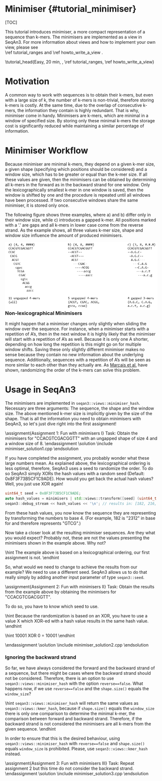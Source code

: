 # Minimiser {#tutorial_minimiser}

[TOC]

This tutorial introduces minimiser, a more compact representation of a sequence than k-mers. The minimisers are
implemented as a view in SeqAn3. For more information about views and how to implement your own view, please see  
\ref tutorial_ranges and \ref howto_write_a_view .

\tutorial_head{Easy, 20 min, , \ref tutorial_ranges\, \ref howto_write_a_view}

# Motivation

A common way to work with sequences is to obtain their k-mers, but even with a large size of k, the number of k-mers is
non-trivial, therefore storing k-mers is costly. At the same time, due to the overlap of consecutive k-mers, the
information they contain is highly redundant. That is why, minimiser come in handy. Minimisers are k-mers, which are
minimal in a window of specified size. By storing only these minimal k-mers the storage cost is significantly reduced
while maintaining a similar percentage of information.

# Minimiser Workflow

Because minimiser are minimal k-mers, they depend on a given k-mer size, a given shape (specifying which positions
should be considered) and a window size, which has to be greater or equal than the k-mer size. If all these values are
given, then the minimisers can be obtained by determining all k-mers in the forward as in the backward strand for one
window. Only the lexicographically smallest k-mer in one window is saved, then the window is shifted by one and the
procedure is repeated until all windows have been processed. If two consecutive windows share the same minimiser, it is
stored only once.

The following figure shows three examples, where a) and b) differ only in their window size, while c) introduces
a gapped k-mer. All positions marked with a ’.’ are gaps and all k-mers in lower case come from the reverse strand.
As the example shows, all three values k-mer size, shape and window size influence the amount of produced minimisers.

<img src="minimiser.png"
     alt="Minimiser Example"
     style="width: 1000px; float: left; margin-right: 2px;" />


### Non-lexicographical Minimisers

It might happen that a minimiser changes only slightly when sliding the window over the sequence. For instance, when
a minimiser starts with a repetition of A’s, then in the next window it is highly likely that the minimiser will
start with a repetition of A’s as well. Because it is only one A shorter, depending on how long the repetition is
this might go on for multiple window shifts. Saving these only slightly different minimiser makes no sense because
they contain no new information about the underlying sequence.
Additionally, sequences with a repetition of A’s will be seen as more similar to each other than they actually are.
As [Marçais et al.](https://doi.org/10.1093/bioinformatics/btx235) have shown, randomizing the order of the k-mers
can solve this problem.


# Usage in SeqAn3

The minimisers are implemented in `seqan3::views::minimiser_hash`. Necessary are three arguments: The sequence, the
shape and the window size. The above mentioned k-mer size is implicitly given by the size of the shape.
That is all the information you need to obtain minimisers with SeqAn3, so let's just dive right into the first
assignment!

\assignment{Assignment 1: Fun with minimisers I}
Task: Obtain the minimisers for "CCACGTCGACGGTT" with an ungapped shape of size 4 and a window size of 8.
\endassignment
\solution
\include minimiser_solution1.cpp
\endsolution

If you have completed the assignment, you probably wonder what these large numbers mean. As explained above, the
lexicographical ordering is less optimal, therefore, SeqAn3 uses a seed to randomize the order. To do so SeqAn3 simply
XORs the hash values with a random seed (Default: 0x8F3F73B5CF1C9ADE). How would you get back the actual hash values?
Well, you just use XOR again!

```cpp
uint64_t seed = 0x8F3F73B5CF1C9ADE;
auto hash_values = minimisers | std::views::transform([seed] (uint64_t i) {return i ^ seed;});
seqan3::debug_stream << hash_values << '\n'; // results in: [182, 216, 134]
```

From these hash values, you now know the sequence they are representing by transforming the numbers to base 4. (For
example, 182 is "2312" in base for and therefore represents "GTCG".)

Now take a closer look at the resulting minimiser sequences. Are they what you would
expect? Probably not, these are not the values presenting the minimisers shown in the example above. Why not?

\hint
The example above is based on a lexicographical ordering, our first assignment is not.
\endhint

So, what would we need to change to achieve the results from our example? We need to use a different seed. SeqAn3
allows us to do that really simply by adding another input parameter of type `seqan3::seed`.

\assignment{Assignment 2: Fun with minimisers II}
Task: Obtain the results from the example above by obtaining the minimisers for "CCACGTCGACGGTT".

To do so, you have to know which seed to use.

\hint
Because the randomization is based on an XOR, you have to use a value X which XOR-ed with a hash value results in the
same hash value.
\endhint

\hint
10001 XOR 0 = 10001
\endhint

\endassignment
\solution
\include minimiser_solution2.cpp
\endsolution

### Ignoring the backward strand

So far, we have always considered the forward and the backward strand of a sequence, but there might be cases where
the backward strand should not be considered. Therefore, there is an option to use `seqan3::views::minimiser_hash` with
the option `reverse==false`. What happens now, if we use `reverse==false` and the `shape.size()` equals the
`window_size`?

\hint
`seqan3::views::minimiser_hash` will return the same values as `seqan3::views::kmer_hash`, because if `shape.size()`
equals the `window_size` there is only one comparison to determine the minimal k-mer, the comparison between forward
and backward strand. Therefore, if the backward strand is not considered the minimisers are all k-mers from the given
sequence.
\endhint

In order to ensure that this is the desired behaviour, using `seqan3::views::minimiser_hash` with `reverse==false`
and `shape.size()` equals `window_size` is prohibited. Please, use `seqan3::views::kmer_hash` instead.

\assignment{Assignment 3: Fun with minimisers III}
Task: Repeat assignment 2 but this time do not consider the backward strand.
\endassignment
\solution
\include minimiser_solution3.cpp
\endsolution
